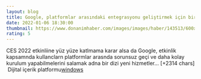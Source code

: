 ```yaml
--- 
layout: blog
title: Google, platformlar arasındaki entegrasyonu geliştirmek için bir dizi yeni hizmet sağlıyor
date: 2022-01-06 18:30:00
thumbnail: https://www.donanimhaber.com/images/images/haber/143513/600x338google-platformlar-arasindaki-entegrasyona-odaklaniyor.jpg
rating: 5
---
```

CES 2022 etkinliine yüz yüze katlmama karar alsa da Google, etkinlik kapsamnda kullanclarn platformlar arasnda sorunsuz geçi ve daha kolay kurulum yapabilmelerini salamak adna bir dizi yeni hizmetler… [+2314 chars]</br>&nbsp;Dijital içerik platformu<a href="https://www.techno-light.net/">windows</a>